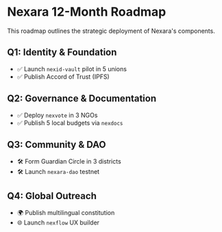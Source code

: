 # Nexara 12-Month Roadmap

This roadmap outlines the strategic deployment of Nexara's components.

## Q1: Identity & Foundation

- ✅ Launch `nexid-vault` pilot in 5 unions
- ✅ Publish Accord of Trust (IPFS)

## Q2: Governance & Documentation

- ✅ Deploy `nexvote` in 3 NGOs
- ✅ Publish 5 local budgets via `nexdocs`

## Q3: Community & DAO

- 🛠️ Form Guardian Circle in 3 districts
- 🛠️ Launch `nexara-dao` testnet

## Q4: Global Outreach

- 🌍 Publish multilingual constitution
- 🌐 Launch `nexflow` UX builder
